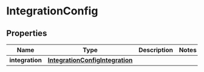 

# IntegrationConfig

## Properties

Name | Type | Description | Notes
------------ | ------------- | ------------- | -------------
**integration** | [**IntegrationConfigIntegration**](IntegrationConfigIntegration.md) |  | 



